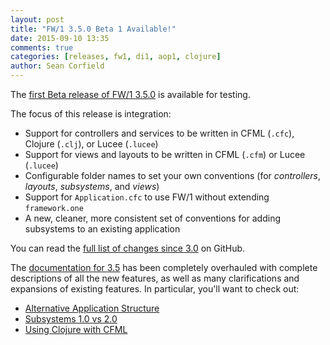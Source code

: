 ```yaml
---
layout: post
title: "FW/1 3.5.0 Beta 1 Available!"
date: 2015-09-10 13:35
comments: true
categories: [releases, fw1, di1, aop1, clojure]
author: Sean Corfield
---
```

The [first Beta release of FW/1 3.5.0](https://github.com/framework-one/fw1/releases/tag/v3.5.0-beta1) is available for testing.

The focus of this release is integration:<!--more-->

* Support for controllers and services to be written in CFML (`.cfc`), Clojure (`.clj`), or Lucee (`.lucee`)
* Support for views and layouts to be written in CFML (`.cfm`) or Lucee (`.lucee`)
* Configurable folder names to set your own conventions (for _controllers_, _layouts_, _subsystems_, and _views_)
* Support for `Application.cfc` to use FW/1 without extending `framework.one`
* A new, cleaner, more consistent set of conventions for adding subsystems to an existing application

You can read the [full list of changes since 3.0](https://github.com/framework-one/fw1/issues?q=is%3Aissue+milestone%3A3.5+is%3Aclosed) on GitHub.

The [documentation for 3.5](/documentation/3.5/) has been completely overhauled with complete descriptions of all the new features, as well as many
clarifications and expansions of existing features. In particular, you'll want to check out:

* [Alternative Application Structure](/documentation/3.5/developing-applications.html#alternative-application-structure)
* [Subsystems 1.0 vs 2.0](/documentation/3.5/using-subsystems.html#subsystems-10-vs-20)
* [Using Clojure with CFML](/documentation/3.5/cfml-and-clojure.html)
